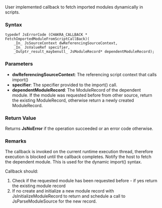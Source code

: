 User implemented callback to fetch imported modules dynamically in scripts.
### Syntax 
```
typedef JsErrorCode (CHAKRA_CALLBACK * FetchImportedModuleFromScriptCallBack)(
    _In_ JsSourceContext dwReferencingSourceContext,
    _In_ JsValueRef specifier,
    _Outptr_result_maybenull_ JsModuleRecord* dependentModuleRecord);
```
### Parameters 
* __dwReferencingSourceContext__: The referencing script context that calls import()
* __specifier__:  The specifier provided to the import() call.
* __dependentModuleRecord__:  The ModuleRecord of the dependent module. If the module was requested before from other source, return the existing ModuleRecord, otherwise return a newly created ModuleRecord.

### Return Value 
Returns **JsNoError** if the operation succeeded or an error code otherwise.

### Remarks 
The callback is invoked on the current runtime execution thread, therefore execution is blocked until the callback completes. Notify the host to fetch the dependent module. This is used for the dynamic import() syntax.

Callback should:
1. Check if the requested module has been requested before - if yes return the existing module record
2. If no create and initialize a new module record with JsInitializeModuleRecord to return and schedule a call to JsParseModuleSource for the new record.
